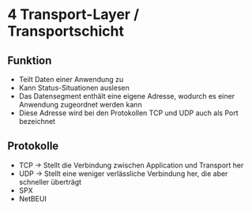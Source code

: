 # 4 Transport-Layer / Transportschicht

## Funktion

+ Teilt Daten einer Anwendung zu
+ Kann Status-Situationen auslesen
+ Das Datensegment enthält eine eigene Adresse, wodurch es einer Anwendung zugeordnet werden kann
+ Diese Adresse wird bei den Protokollen TCP und UDP auch als Port bezeichnet

## Protokolle
+ TCP -> Stellt die Verbindung zwischen Application und Transport her
+ UDP -> Stellt eine weniger verlässliche Verbindung her, die aber schneller überträgt
+ SPX
+ NetBEUI